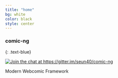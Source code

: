 ```yaml
---
title: "home"
bg: white
color: black
style: center
---
```


### comic-ng
{: .text-blue}

<a href="https://gitter.im/seun40/comic-ng?utm_source=badge&amp;utm_medium=badge&amp;utm_campaign=pr-badge&amp;utm_content=badge"><img src="https://badges.gitter.im/Join%20Chat.svg" alt="Join the chat at https://gitter.im/seun40/comic-ng"></a>
<p>Modern Webcomic Framework</p>